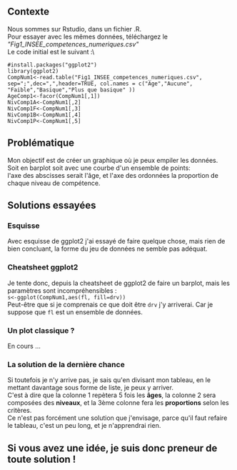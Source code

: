 ## Contexte
Nous sommes sur Rstudio, dans un fichier .R.\
Pour essayer avec les mêmes données, téléchargez le *"Fig1_INSEE_competences_numeriques.csv"*\
Le code initial est le suivant :\
```
#install.packages("ggplot2")
library(ggplot2)
CompNum1<-read.table("Fig1_INSEE_competences_numeriques.csv", sep=";",dec=",",header=TRUE, col.names = c("Age","Aucune", "Faible","Basique","Plus que basique" ))
AgeComp1<-facor(CompNum1[,1])
NivComp1A<-CompNum1[,2]
NivComp1F<-CompNum1[,3]
NivComp1B<-CompNum1[,4]
NivComp1P<-CompNum1[,5]
```

## Problématique
Mon objectif est de créer un graphique où je peux empiler les données.\
Soit en barplot soit avec une courbe d'un ensemble de points:\
l'axe des abscisses serait l'âge, et l'axe des ordonnées la proportion de chaque niveau de compétence.

## Solutions essayées
### Esquisse
Avec esquisse de ggplot2 j'ai essayé de faire quelque chose, mais rien de bien concluant, la forme du jeu de données ne semble pas adéquat.
### Cheatsheet ggplot2
Je tente donc, depuis la cheatsheet de ggplot2 de faire un barplot, mais les paramètres sont incompréhensibles : \
`s<-ggplot(CompNum1,aes(fl, fill=drv))`\
Peut-être que si je comprenais ce que doit être `drv` j'y arriverai. Car je suppose que `fl` est un ensemble de données.
### Un plot classique ?
En cours ...
### La solution de la dernière chance
Si toutefois je n'y arrive pas, je sais qu'en divisant mon tableau, en le mettant davantage sous forme de liste, je peux y arriver.\
C'est à dire que la colonne 1 repètera 5 fois les **âges**, la colonne 2 sera composées des **niveaux**, et la 3ème colonne fera les **proportions** selon les critères.\
Ce n'est pas forcément une solution que j'envisage, parce qu'il faut refaire le tableau, c'est un peu long, et je n'apprendrai rien. 

## Si vous avez une idée, je suis donc preneur de toute solution !
